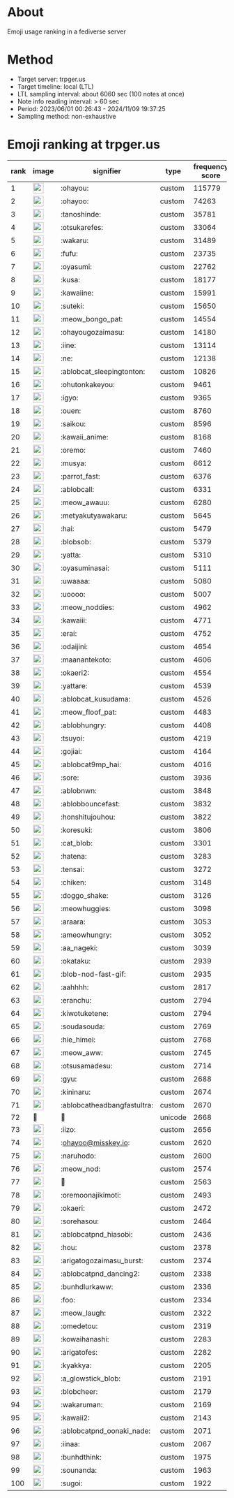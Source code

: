 # About
Emoji usage ranking in a fediverse server

# Method
- Target server: trpger.us
- Target timeline: local (LTL)
- LTL sampling interval: about 6060 sec (100 notes at once)
- Note info reading interval: > 60 sec
- Period: 2023/06/01 00:26:43 - 2024/11/09 19:37:25 
- Sampling method: non-exhaustive

# Emoji ranking at trpger.us

|rank|image|signifier|type|frequency score|
|----|----|----|----|----|
|1|<img height="24" src="https://trpger.us/emoji/ohayou.webp">|:ohayou:|custom|115779|
|2|<img height="24" src="https://trpger.us/emoji/ohayoo.webp">|:ohayoo:|custom|74263|
|3|<img height="24" src="https://trpger.us/emoji/tanoshinde.webp">|:tanoshinde:|custom|35781|
|4|<img height="24" src="https://trpger.us/emoji/otsukarefes.webp">|:otsukarefes:|custom|33064|
|5|<img height="24" src="https://trpger.us/emoji/wakaru.webp">|:wakaru:|custom|31489|
|6|<img height="24" src="https://trpger.us/emoji/fufu.webp">|:fufu:|custom|23735|
|7|<img height="24" src="https://trpger.us/emoji/oyasumi.webp">|:oyasumi:|custom|22762|
|8|<img height="24" src="https://trpger.us/emoji/kusa.webp">|:kusa:|custom|18177|
|9|<img height="24" src="https://trpger.us/emoji/kawaiine.webp">|:kawaiine:|custom|15991|
|10|<img height="24" src="https://trpger.us/emoji/suteki.webp">|:suteki:|custom|15650|
|11|<img height="24" src="https://trpger.us/emoji/meow_bongo_pat.webp">|:meow_bongo_pat:|custom|14554|
|12|<img height="24" src="https://trpger.us/emoji/ohayougozaimasu.webp">|:ohayougozaimasu:|custom|14180|
|13|<img height="24" src="https://trpger.us/emoji/iine.webp">|:iine:|custom|13114|
|14|<img height="24" src="https://trpger.us/emoji/ne.webp">|:ne:|custom|12138|
|15|<img height="24" src="https://trpger.us/emoji/ablobcat_sleepingtonton.webp">|:ablobcat_sleepingtonton:|custom|10826|
|16|<img height="24" src="https://trpger.us/emoji/ohutonkakeyou.webp">|:ohutonkakeyou:|custom|9461|
|17|<img height="24" src="https://trpger.us/emoji/igyo.webp">|:igyo:|custom|9365|
|18|<img height="24" src="https://trpger.us/emoji/ouen.webp">|:ouen:|custom|8760|
|19|<img height="24" src="https://trpger.us/emoji/saikou.webp">|:saikou:|custom|8596|
|20|<img height="24" src="https://trpger.us/emoji/kawaii_anime.webp">|:kawaii_anime:|custom|8168|
|21|<img height="24" src="https://trpger.us/emoji/oremo.webp">|:oremo:|custom|7460|
|22|<img height="24" src="https://trpger.us/emoji/musya.webp">|:musya:|custom|6612|
|23|<img height="24" src="https://trpger.us/emoji/parrot_fast.webp">|:parrot_fast:|custom|6376|
|24|<img height="24" src="https://trpger.us/emoji/ablobcall.webp">|:ablobcall:|custom|6331|
|25|<img height="24" src="https://trpger.us/emoji/meow_awauu.webp">|:meow_awauu:|custom|6280|
|26|<img height="24" src="https://trpger.us/emoji/metyakutyawakaru.webp">|:metyakutyawakaru:|custom|5645|
|27|<img height="24" src="https://trpger.us/emoji/hai.webp">|:hai:|custom|5479|
|28|<img height="24" src="https://trpger.us/emoji/blobsob.webp">|:blobsob:|custom|5379|
|29|<img height="24" src="https://trpger.us/emoji/yatta.webp">|:yatta:|custom|5310|
|30|<img height="24" src="https://trpger.us/emoji/oyasuminasai.webp">|:oyasuminasai:|custom|5111|
|31|<img height="24" src="https://trpger.us/emoji/uwaaaa.webp">|:uwaaaa:|custom|5080|
|32|<img height="24" src="https://trpger.us/emoji/uoooo.webp">|:uoooo:|custom|5007|
|33|<img height="24" src="https://trpger.us/emoji/meow_noddies.webp">|:meow_noddies:|custom|4962|
|34|<img height="24" src="https://trpger.us/emoji/kawaiii.webp">|:kawaiii:|custom|4771|
|35|<img height="24" src="https://trpger.us/emoji/erai.webp">|:erai:|custom|4752|
|36|<img height="24" src="https://trpger.us/emoji/odaijini.webp">|:odaijini:|custom|4654|
|37|<img height="24" src="https://trpger.us/emoji/maanantekoto.webp">|:maanantekoto:|custom|4606|
|38|<img height="24" src="https://trpger.us/emoji/okaeri2.webp">|:okaeri2:|custom|4554|
|39|<img height="24" src="https://trpger.us/emoji/yattare.webp">|:yattare:|custom|4539|
|40|<img height="24" src="https://trpger.us/emoji/ablobcat_kusudama.webp">|:ablobcat_kusudama:|custom|4526|
|41|<img height="24" src="https://trpger.us/emoji/meow_floof_pat.webp">|:meow_floof_pat:|custom|4483|
|42|<img height="24" src="https://trpger.us/emoji/ablobhungry.webp">|:ablobhungry:|custom|4408|
|43|<img height="24" src="https://trpger.us/emoji/tsuyoi.webp">|:tsuyoi:|custom|4219|
|44|<img height="24" src="https://trpger.us/emoji/gojiai.webp">|:gojiai:|custom|4164|
|45|<img height="24" src="https://trpger.us/emoji/ablobcat9mp_hai.webp">|:ablobcat9mp_hai:|custom|4016|
|46|<img height="24" src="https://trpger.us/emoji/sore.webp">|:sore:|custom|3936|
|47|<img height="24" src="https://trpger.us/emoji/ablobnwn.webp">|:ablobnwn:|custom|3848|
|48|<img height="24" src="https://trpger.us/emoji/ablobbouncefast.webp">|:ablobbouncefast:|custom|3832|
|49|<img height="24" src="https://trpger.us/emoji/honshitujouhou.webp">|:honshitujouhou:|custom|3822|
|50|<img height="24" src="https://trpger.us/emoji/koresuki.webp">|:koresuki:|custom|3806|
|51|<img height="24" src="https://trpger.us/emoji/cat_blob.webp">|:cat_blob:|custom|3301|
|52|<img height="24" src="https://trpger.us/emoji/hatena.webp">|:hatena:|custom|3283|
|53|<img height="24" src="https://trpger.us/emoji/tensai.webp">|:tensai:|custom|3272|
|54|<img height="24" src="https://trpger.us/emoji/chiken.webp">|:chiken:|custom|3148|
|55|<img height="24" src="https://trpger.us/emoji/doggo_shake.webp">|:doggo_shake:|custom|3126|
|56|<img height="24" src="https://trpger.us/emoji/meowhuggies.webp">|:meowhuggies:|custom|3098|
|57|<img height="24" src="https://trpger.us/emoji/araara.webp">|:araara:|custom|3053|
|58|<img height="24" src="https://trpger.us/emoji/ameowhungry.webp">|:ameowhungry:|custom|3052|
|59|<img height="24" src="https://trpger.us/emoji/aa_nageki.webp">|:aa_nageki:|custom|3039|
|60|<img height="24" src="https://trpger.us/emoji/okataku.webp">|:okataku:|custom|2939|
|61|<img height="24" src="https://trpger.us/emoji/blob-nod-fast-gif.webp">|:blob-nod-fast-gif:|custom|2935|
|62|<img height="24" src="https://trpger.us/emoji/aahhhh.webp">|:aahhhh:|custom|2817|
|63|<img height="24" src="https://trpger.us/emoji/eranchu.webp">|:eranchu:|custom|2794|
|64|<img height="24" src="https://trpger.us/emoji/kiwotuketene.webp">|:kiwotuketene:|custom|2794|
|65|<img height="24" src="https://trpger.us/emoji/soudasouda.webp">|:soudasouda:|custom|2769|
|66|<img height="24" src="https://trpger.us/emoji/hie_himei.webp">|:hie_himei:|custom|2768|
|67|<img height="24" src="https://trpger.us/emoji/meow_aww.webp">|:meow_aww:|custom|2745|
|68|<img height="24" src="https://trpger.us/emoji/otsusamadesu.webp">|:otsusamadesu:|custom|2714|
|69|<img height="24" src="https://trpger.us/emoji/gyu.webp">|:gyu:|custom|2688|
|70|<img height="24" src="https://trpger.us/emoji/kininaru.webp">|:kininaru:|custom|2674|
|71|<img height="24" src="https://trpger.us/emoji/ablobcatheadbangfastultra.webp">|:ablobcatheadbangfastultra:|custom|2670|
|72|🍮|🍮|unicode|2668|
|73|<img height="24" src="https://trpger.us/emoji/iizo.webp">|:iizo:|custom|2656|
|74|<img height="24" src="https://trpger.us/emoji/ohayoo.webp">|:ohayoo@misskey.io:|custom|2620|
|75|<img height="24" src="https://trpger.us/emoji/naruhodo.webp">|:naruhodo:|custom|2600|
|76|<img height="24" src="https://trpger.us/emoji/meow_nod.webp">|:meow_nod:|custom|2574|
|77|<img height="24" src="https://trpger.us/emoji/birthday.webp">|:birthday:|custom|2563|
|78|<img height="24" src="https://trpger.us/emoji/oremoonajikimoti.webp">|:oremoonajikimoti:|custom|2493|
|79|<img height="24" src="https://trpger.us/emoji/okaeri.webp">|:okaeri:|custom|2472|
|80|<img height="24" src="https://trpger.us/emoji/sorehasou.webp">|:sorehasou:|custom|2464|
|81|<img height="24" src="https://trpger.us/emoji/ablobcatpnd_hiasobi.webp">|:ablobcatpnd_hiasobi:|custom|2436|
|82|<img height="24" src="https://trpger.us/emoji/hou.webp">|:hou:|custom|2378|
|83|<img height="24" src="https://trpger.us/emoji/arigatogozaimasu_burst.webp">|:arigatogozaimasu_burst:|custom|2374|
|84|<img height="24" src="https://trpger.us/emoji/ablobcatpnd_dancing2.webp">|:ablobcatpnd_dancing2:|custom|2338|
|85|<img height="24" src="https://trpger.us/emoji/bunhdlurkaww.webp">|:bunhdlurkaww:|custom|2336|
|86|<img height="24" src="https://trpger.us/emoji/foo.webp">|:foo:|custom|2334|
|87|<img height="24" src="https://trpger.us/emoji/meow_laugh.webp">|:meow_laugh:|custom|2322|
|88|<img height="24" src="https://trpger.us/emoji/omedetou.webp">|:omedetou:|custom|2319|
|89|<img height="24" src="https://trpger.us/emoji/kowaihanashi.webp">|:kowaihanashi:|custom|2283|
|90|<img height="24" src="https://trpger.us/emoji/arigatofes.webp">|:arigatofes:|custom|2282|
|91|<img height="24" src="https://trpger.us/emoji/kyakkya.webp">|:kyakkya:|custom|2205|
|92|<img height="24" src="https://trpger.us/emoji/a_glowstick_blob.webp">|:a_glowstick_blob:|custom|2191|
|93|<img height="24" src="https://trpger.us/emoji/blobcheer.webp">|:blobcheer:|custom|2179|
|94|<img height="24" src="https://trpger.us/emoji/wakaruman.webp">|:wakaruman:|custom|2169|
|95|<img height="24" src="https://trpger.us/emoji/kawaii2.webp">|:kawaii2:|custom|2143|
|96|<img height="24" src="https://trpger.us/emoji/ablobcatpnd_oonaki_nade.webp">|:ablobcatpnd_oonaki_nade:|custom|2071|
|97|<img height="24" src="https://trpger.us/emoji/iinaa.webp">|:iinaa:|custom|2067|
|98|<img height="24" src="https://trpger.us/emoji/bunhdthink.webp">|:bunhdthink:|custom|1975|
|99|<img height="24" src="https://trpger.us/emoji/sounanda.webp">|:sounanda:|custom|1963|
|100|<img height="24" src="https://trpger.us/emoji/sugoi.webp">|:sugoi:|custom|1922|
